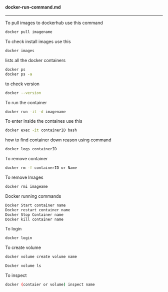 #### docker-run-command.md
---

To pull images to dockerhub use this command

```bash
docker pull imagename
```

To check install images use this
```bash
docker images
```
lists all the docker containers
```bash
docker ps 
docker ps -a
```

to check version
```bash
docker --version
```

To run the container
```bash
docker run -it -d imagename
```

To enter inside the containes use this
```bash
docker exec -it containerID bash
```
how to find container down reason using command 

```bash
docker logs containerID
```
To remove container 
```bash
docker rm -f containerID or Name
```

To remove Images
```bash 
docker rmi imageame
```
Docker running commands
```bash 
Docker Start container name
Docker restart container name
Docker Stop Container name
Docker kill container name
```

To login
```bash
docker login
```

To create volume
```bash
docker volume create volume name
```
```bash
Docker volume ls
```

To inspect 
```bash
docker (contaier or volume) inspect name
```

